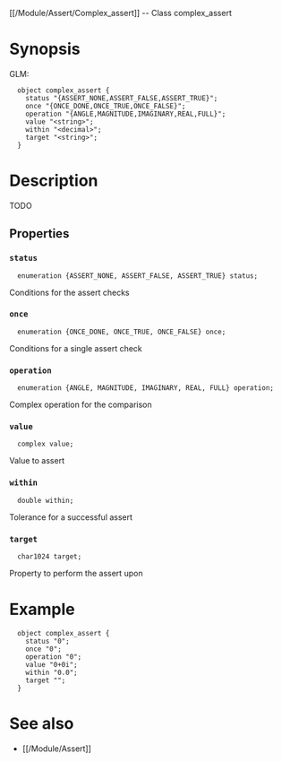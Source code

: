 [[/Module/Assert/Complex_assert]] -- Class complex_assert

# Synopsis

GLM:

~~~
  object complex_assert {
    status "{ASSERT_NONE,ASSERT_FALSE,ASSERT_TRUE}";
    once "{ONCE_DONE,ONCE_TRUE,ONCE_FALSE}";
    operation "{ANGLE,MAGNITUDE,IMAGINARY,REAL,FULL}";
    value "<string>";
    within "<decimal>";
    target "<string>";
  }
~~~

# Description

TODO

## Properties

### `status`
~~~
  enumeration {ASSERT_NONE, ASSERT_FALSE, ASSERT_TRUE} status;
~~~

Conditions for the assert checks

### `once`
~~~
  enumeration {ONCE_DONE, ONCE_TRUE, ONCE_FALSE} once;
~~~

Conditions for a single assert check

### `operation`
~~~
  enumeration {ANGLE, MAGNITUDE, IMAGINARY, REAL, FULL} operation;
~~~

Complex operation for the comparison

### `value`
~~~
  complex value;
~~~

Value to assert

### `within`
~~~
  double within;
~~~

Tolerance for a successful assert

### `target`
~~~
  char1024 target;
~~~

Property to perform the assert upon

# Example

~~~
  object complex_assert {
    status "0";
    once "0";
    operation "0";
    value "0+0i";
    within "0.0";
    target "";
  }
~~~

# See also
* [[/Module/Assert]]

